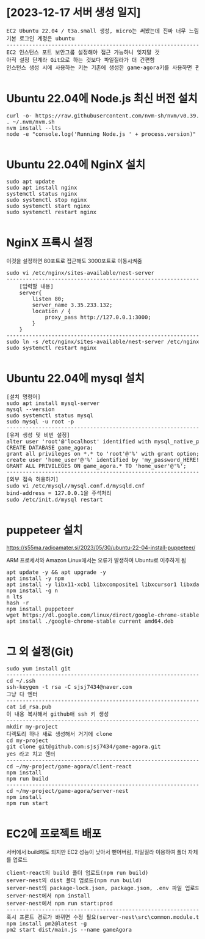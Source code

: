 <div>
	<h1>[2023-12-17 서버 생성 일지]</h1>
	<pre>
EC2 Ubuntu 22.04 / t3a.small 생성, micro는 써봤는데 진짜 너무 느림
기본 로그인 계정은 ubuntu
------------------------------------------------------------------------------
EC2 인스턴스 포트 보안그룹 설정해야 접근 가능하니 잊지말 것
아직 설정 단계라 Git으로 하는 것보다 파일질라가 더 간편함
인스턴스 생성 시에 사용하는 키는 기존에 생성한 game-agora키를 사용하면 편함</pre>
</div>

<div style="margin-top: 50px;">
	<h1>Ubuntu 22.04에 Node.js 최신 버전 설치</h1>
	<pre>
curl -o- https://raw.githubusercontent.com/nvm-sh/nvm/v0.39.5/install.sh | bash
. ~/.nvm/nvm.sh
nvm install --lts
node -e "console.log('Running Node.js ' + process.version)"</pre>
</div>

<div style="margin-top: 50px;">
	<h1>Ubuntu 22.04에 NginX 설치</h1>
	<pre>
sudo apt update
sudo apt install nginx
systemctl status nginx
sudo systemctl stop nginx
sudo systemctl start nginx
sudo systemctl restart nginx</pre>
</div>

<div style="margin-top: 50px;">
	<h1>NginX 프록시 설정</h1>
	<p>이것을 설정하면 80포트로 접근해도 3000포트로 이동시켜줌</p>
	<pre>
sudo vi /etc/nginx/sites-available/nest-server
------------------------------------------------------------------------------
	[입력할 내용]
	server{
		listen 80;
		server_name 3.35.233.132;
		location / {
			proxy_pass http://127.0.0.1:3000;
		}
	}
------------------------------------------------------------------------------
sudo ln -s /etc/nginx/sites-available/nest-server /etc/nginx/sites-enabled/
sudo systemctl restart nginx</pre>
</div>

<div style="margin-top: 50px;">
	<h1>Ubuntu 22.04에 mysql 설치</h1>
	<pre>
[설치 명령어]
sudo apt install mysql-server
mysql --version
sudo systemctl status mysql
sudo mysql -u root -p
------------------------------------------------------------------------------
[유저 생성 및 비번 설정]
alter user 'root'@'localhost' identified with mysql_native_password by 'my_password_HERE!';
CREATE DATABASE game_agora;
grant all privileges on *.* to 'root'@'%' with grant option;
create user 'home_user'@'%' identified by 'my_password_HERE!';
GRANT ALL PRIVILEGES ON game_agora.* TO 'home_user'@'%';
------------------------------------------------------------------------------
[외부 접속 허용하기]
sudo vi /etc/mysql//mysql.conf.d/mysqld.cnf
bind-address = 127.0.0.1을 주석처리
sudo /etc/init.d/mysql restart</pre>
</div>

<div style="margin-top: 50px;">
	<h1>puppeteer 설치</h1>
	<a href="https://s55ma.radioamater.si/2023/05/30/ubuntu-22-04-install-puppeteer/">https://s55ma.radioamater.si/2023/05/30/ubuntu-22-04-install-puppeteer/</a>
	<p>ARM 프로세서와 Amazon Linux에서는 오류가 발생하여 Ubuntu로 이주하게 됨</p>
	<pre>
apt update -y && apt upgrade -y
apt install -y npm
apt install -y libx11-xcb1 libxcomposite1 libxcursor1 libxdamage1 libxi-dev libxtst-dev libnss3 libcups2 libxss1 libxrandr2 libasound2 libatk1.0-0 libatk-bridge2.0-0 libpangocairo-1.0-0 libgtk-3-0 libgbm1
npm install -g n
n lts
hash -r
npm install puppeteer
wget https://dl.google.com/linux/direct/google-chrome-stable_current_amd64.deb
apt install ./google-chrome-stable_current_amd64.deb</pre>
</div>

<div style="margin-top: 50px;">
	<h1>그 외 설정(Git)</h1>
	<pre>
sudo yum install git
------------------------------------------------------------------------------
cd ~/.ssh
ssh-keygen -t rsa -C sjsj7434@naver.com
그냥 다 엔터
------------------------------------------------------------------------------
cat id_rsa.pub
이 내용 복사해서 github애 ssh 키 생성
------------------------------------------------------------------------------
mkdir my-project
디렉토리 하나 새로 생성해서 거기에 clone
cd my-project
git clone git@github.com:sjsj7434/game-agora.git
yes 라고 치고 엔터
------------------------------------------------------------------------------
cd ~/my-project/game-agora/client-react
npm install
npm run build
------------------------------------------------------------------------------
cd ~/my-project/game-agora/server-nest
npm install
npm run start</pre>
</div>

<div style="margin-top: 50px;">
	<h1>EC2에 프로젝트 배포</h1>
	<p>서버에서 build해도 되지만 EC2 성능이 낮아서 뻗어버림, 파일질라 이용하여 폴더 자체를 업로드</p>
	<pre>
client-react의 build 폴더 업로드(npm run build)
server-nest의 dist 폴더 업로드(npm run build)
server-nest의 package-lock.json, package.json, .env 파일 업로드
server-nest에서 npm install
server-nest에서 npm run start:prod
------------------------------------------------------------------------------
혹시 프론트 경로가 바뀌면 수정 필요(server-nest\src\common.module.ts)
npm install pm2@latest -g
pm2 start dist/main.js --name gameAgora</pre>
</div>